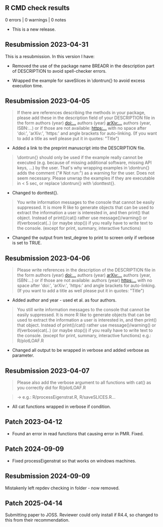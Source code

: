 ## R CMD check results

0 errors | 0 warnings | 0 notes

* This is a new release.

## Resubmission 2023-04-31
This is a resubmission. In this version I have:

* Removed the use of the package name BREADR in the description part of DESCRIPTION to avoid spell-checker errors. 

* Wrapped the example for saveSlices in \dontrun{} to avoid excess execution time. 

## Resubmission 2023-04-05

> If there are references describing the methods in your package, please
add these in the description field of your DESCRIPTION file in the form
authors (year) <doi:...>
authors (year) <arXiv:...>
authors (year, ISBN:...)
or if those are not available: <https:...>
with no space after 'doi:', 'arXiv:', 'https:' and angle brackets for
auto-linking.
(If you want to add a title as well please put it in quotes: "Title")

* Added a link to the preprint manuscript into the DESCRIPTION file. 

> \dontrun{} should only be used if the example really cannot be executed
(e.g. because of missing additional software, missing API keys, ...) by
the user. That's why wrapping examples in \dontrun{} adds the comment
("# Not run:") as a warning for the user.
Does not seem necessary.
Please unwrap the examples if they are executable in < 5 sec, or replace
\dontrun{} with \donttest{}.

* Changed to donttest{}.

> You write information messages to the console that cannot be easily
suppressed. It is more R like to generate objects that can be used to
extract the information a user is interested in, and then print() that
object.
Instead of print()/cat() rather use message()/warning()  or
if(verbose)cat(..) (or maybe stop()) if you really have to write text to
the console.
(except for print, summary, interactive functions)

* Changed the output from test_degree to print to screen only if verbose is set to TRUE. 

## Resubmission 2023-04-06

> Please write references in the description of the DESCRIPTION file in
the form
authors (year) <doi:...>
authors (year) <arXiv:...>
authors (year, ISBN:...)
or if those are not available: authors (year) <https:...>
with no space after 'doi:', 'arXiv:', 'https:' and angle brackets for
auto-linking.
(If you want to add a title as well please put it in quotes: "Title")

* Added author and year - used et al. as four authors. 

> You still write information messages to the console that cannot be
easily suppressed. It is more R like to generate objects that can be
used to extract the information a user is interested in, and then
print() that object.
Instead of print()/cat() rather use message()/warning()  or
if(verbose)cat(..) (or maybe stop()) if you really have to write text to
the console.
(except for print, summary, interactive functions)
e.g.: R/plotLOAF.R

* Changed all output to be wrapped in verbose and added verbose as parameter. 

## Resubmission 2023-04-07

> Please also add the verbose argument to all functions with cat() as you correctly did for R/plotLOAF.R

> -> e.g.: R/processEigenstrat.R, R/saveSLICES.R...

* All cat functions wrapped in verbose if condition. 

## Patch 2023-04-12

* Found an error in read functions that causing error in PMR. Fixed. 

## Patch 2024-09-09

* Fixed processEigenstrat so that works on windows machines. 

## Resubmission 2024-09-09

Mistakenly left repdev checking in folder - now removed. 

## Patch 2025-04-14

Submitting paper to JOSS. Reviewer could only install if R4.4, so changed to this from their recommendation. 